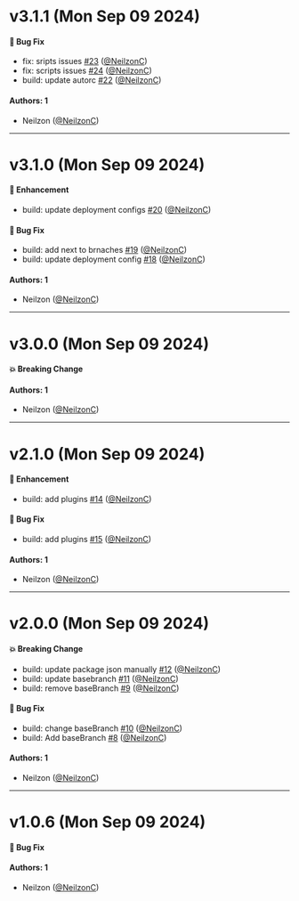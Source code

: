 # v3.1.1 (Mon Sep 09 2024)

#### 🐛 Bug Fix

- fix: sripts issues [#23](https://github.com/PayConstruct/ecom-orbital-widget/pull/23) ([@NeilzonC](https://github.com/NeilzonC))
- fix: scripts issues [#24](https://github.com/PayConstruct/ecom-orbital-widget/pull/24) ([@NeilzonC](https://github.com/NeilzonC))
- build: update autorc [#22](https://github.com/PayConstruct/ecom-orbital-widget/pull/22) ([@NeilzonC](https://github.com/NeilzonC))

#### Authors: 1

- Neilzon ([@NeilzonC](https://github.com/NeilzonC))

---

# v3.1.0 (Mon Sep 09 2024)

#### 🚀 Enhancement

- build: update deployment configs [#20](https://github.com/PayConstruct/ecom-orbital-widget/pull/20) ([@NeilzonC](https://github.com/NeilzonC))

#### 🐛 Bug Fix

- build: add next to brnaches [#19](https://github.com/PayConstruct/ecom-orbital-widget/pull/19) ([@NeilzonC](https://github.com/NeilzonC))
- build: update deployment config [#18](https://github.com/PayConstruct/ecom-orbital-widget/pull/18) ([@NeilzonC](https://github.com/NeilzonC))

#### Authors: 1

- Neilzon ([@NeilzonC](https://github.com/NeilzonC))

---

# v3.0.0 (Mon Sep 09 2024)

#### 💥 Breaking Change


#### Authors: 1

- Neilzon ([@NeilzonC](https://github.com/NeilzonC))

---

# v2.1.0 (Mon Sep 09 2024)

#### 🚀 Enhancement

- build: add plugins [#14](https://github.com/PayConstruct/ecom-orbital-widget/pull/14) ([@NeilzonC](https://github.com/NeilzonC))

#### 🐛 Bug Fix

- build: add plugins [#15](https://github.com/PayConstruct/ecom-orbital-widget/pull/15) ([@NeilzonC](https://github.com/NeilzonC))

#### Authors: 1

- Neilzon ([@NeilzonC](https://github.com/NeilzonC))

---

# v2.0.0 (Mon Sep 09 2024)

#### 💥 Breaking Change

- build: update package json manually [#12](https://github.com/PayConstruct/ecom-orbital-widget/pull/12) ([@NeilzonC](https://github.com/NeilzonC))
- build: update basebranch [#11](https://github.com/PayConstruct/ecom-orbital-widget/pull/11) ([@NeilzonC](https://github.com/NeilzonC))
- build: remove baseBranch [#9](https://github.com/PayConstruct/ecom-orbital-widget/pull/9) ([@NeilzonC](https://github.com/NeilzonC))

#### 🐛 Bug Fix

- build: change baseBranch [#10](https://github.com/PayConstruct/ecom-orbital-widget/pull/10) ([@NeilzonC](https://github.com/NeilzonC))
- build: Add baseBranch [#8](https://github.com/PayConstruct/ecom-orbital-widget/pull/8) ([@NeilzonC](https://github.com/NeilzonC))

#### Authors: 1

- Neilzon ([@NeilzonC](https://github.com/NeilzonC))

---

# v1.0.6 (Mon Sep 09 2024)

#### 🐛 Bug Fix


#### Authors: 1

- Neilzon ([@NeilzonC](https://github.com/NeilzonC))

